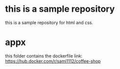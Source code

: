 # this is a sample repository
this is a sample repository for html and css.
# appx 
this folder contains the dockerfile
link:  https://hub.docker.com/r/sami1112/coffee-shop
